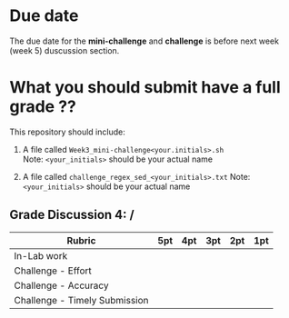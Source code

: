 # Due date

The due date for the **mini-challenge** and **challenge** is before 
next week (week 5) duscussion section. 

# What you should submit have a full grade ??
This repository should include:
1. A file called `Week3_mini-challenge<your.initials>.sh`  
Note: `<your_initials>` should be your actual name
 
2. A file called `challenge_regex_sed_<your_initials>.txt`
Note: `<your_initials>` should be your actual name

## Grade Discussion 4: /

| **Rubric** | **5pt** | **4pt** | **3pt** | **2pt** | **1pt** |
| --- | ---| --- | --- | --- | --- |
| In-Lab work |  | | | |
| Challenge - Effort |  | | | |
| Challenge - Accuracy |  | | | |
| Challenge - Timely Submission |  | | | |
